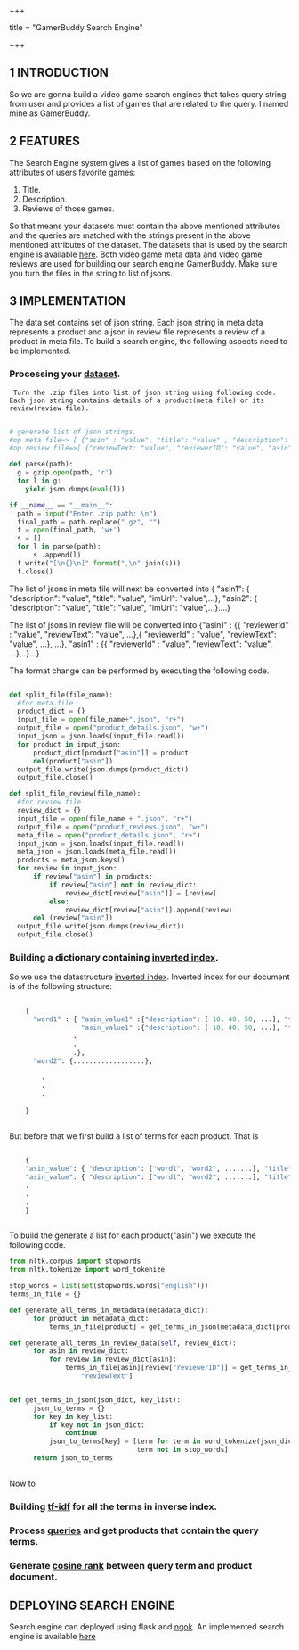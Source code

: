 +++

title = "GamerBuddy Search Engine"

+++
## **1 INTRODUCTION**
So we are gonna build a video game search engines that takes query string from user and provides a list of games that are related to the query. I named mine as GamerBuddy.


## **2 FEATURES**

The Search Engine system gives a list of games based on the following attributes of users favorite games:

  1. Title.
  2. Description.
  3. Reviews of those games.
  
So that means your datasets must contain the above mentioned attributes and the queries are matched with the strings present in the above mentioned attributes of the dataset. The datasets that is used by the search engine is available [here](http://jmcauley.ucsd.edu/data/amazon/links.html). Both video game meta data and video game reviews are used for building our search engine GamerBuddy. Make sure you turn the files in the string to list of jsons.  

## **3 IMPLEMENTATION**

The data set contains set of json string. Each json string in meta data represents a product and a json in review file represents a review of a product in meta file.
To build a search engine, the following aspects need to be implemented.
  
### Processing your [dataset](https://github.com/Rao-Varun/varun_repo/tree/master/gamerbuddy/gamerbuddy_dataset). 
     Turn the .zip files into list of json string using following code. Each json string contains details of a product(meta file) or its review(review file).
  ```python
  
  # generate list of json strings.
  #op meta file=> [ {"asin" : "value", "title": "value" , "description": "value", "imUrl": "value"........ }, .....]
  #op review file=>[ {"reviewText: "value", "reviewerID": "value", "asin": "value" ...}....]
  
  def parse(path):
    g = gzip.open(path, 'r')
    for l in g:
      yield json.dumps(eval(l))

  if __name__ == "__main__":
    path = input("Enter .zip path: \n")
    final_path = path.replace(".gz", "")
    f = open(final_path, 'w+')
    s = []
    for l in parse(path):
        s .append(l)
    f.write("[\n{}\n]".format(",\n".join(s)))
    f.close()

  ```    
  The list of jsons in meta file will next be converted into { "asin1": { "description": "value", "title": "value", "imUrl": "value",...}, "asin2": { "description": "value", "title": "value", "imUrl": "value",...}....}
  
  The list of jsons in review file will be converted into {"asin1" : {{ "reviewerId" : "value", "reviewText": "value", ...},{ "reviewerId" : "value", "reviewText": "value", ...}, ...}, "asin1" : {{ "reviewerId" : "value", "reviewText": "value", ...},..}...}
  
  The format change can be performed by executing the following code.
  
  ```python
  
  def split_file(file_name):
    #for meta file
    product_dict = {}
    input_file = open(file_name+".json", "r+")
    output_file = open("product_details.json", "w+")
    input_json = json.loads(input_file.read())
    for product in input_json:
        product_dict[product["asin"]] = product
        del(product["asin"])
    output_file.write(json.dumps(product_dict))
    output_file.close() 

  def split_file_review(file_name):
    #for review file
    review_dict = {}
    input_file = open(file_name + ".json", "r+")
    output_file = open("product_reviews.json", "w+")
    meta_file = open("product_details.json", "r+")
    input_json = json.loads(input_file.read())
    meta_json = json.loads(meta_file.read())
    products = meta_json.keys()
    for review in input_json:
        if review["asin"] in products:
            if review["asin"] not in review_dict:
                review_dict[review["asin"]] = [review]
            else:
                review_dict[review["asin"]].append(review)
        del (review["asin"])
    output_file.write(json.dumps(review_dict))
    output_file.close()
  
  ```
  
###  Building a dictionary containing [inverted index](https://github.com/Rao-Varun/varun_repo/blob/master/gamerbuddy/input_generator/input_generator.py).
  
  So we use the datastructure [inverted index](https://en.wikipedia.org/wiki/Inverted_index). Inverted index for our document is of the following structure:
  ```python   
      
      { 
        "word1" : { "asin_value1" :{"description": [ 10, 40, 50, ...], "title": [15, 40, 52.....], "reviewerId1_value": [13, 78, 42],                                       ....},
                    "asin_value1" :{"description": [ 10, 40, 50, ...], "title": [15, 40, 52.....], "reviewerId34_value": [13, 78,                                           42]....} "
                  .
                  .
                  .},
        "word2": {..................},
        
          .
          .
          .
        
      }
      
  ```       
  But before that we first build a list of terms for each product. That is
  ```python
      
      {
      "asin_value": { "description": ["word1", "word2", .......], "title": ["word1", "word2", .......], "reviewid_value": ["word1", "word2", .......]},
      "asin_value": { "description": ["word1", "word2", .......], "title": ["word1", "word2", .......], "reviewid_value": ["word1", "word2", .......]},
      .
      .
      .
      }
      
  ```
  To build the generate a list for each product("asin") we execute the following code.
  
  ```python
  from nltk.corpus import stopwords
  from nltk.tokenize import word_tokenize
  
  stop_words = list(set(stopwords.words("english")))
  terms_in_file = {}
  
  def generate_all_terms_in_metadata(metadata_dict):
        for product in metadata_dict:
            terms_in_file[product] = get_terms_in_json(metadata_dict[product], ["title", "description"])
  
  def generate_all_terms_in_review_data(self, review_dict):
        for asin in review_dict:
            for review in review_dict[asin]:
                terms_in_file[asin][review["reviewerID"]] = get_terms_in_json(review, ["reviewText"])[
                    "reviewText"]
  
  
  def get_terms_in_json(json_dict, key_list):
        json_to_terms = {}
        for key in key_list:
            if key not in json_dict:
                continue
            json_to_terms[key] = [term for term in word_tokenize(json_dict[key].lower(), language="english") if
                                  term not in stop_words]
        return json_to_terms
        
  ```
  
  Now to 
  
  
### Building [tf-idf](https://github.com/Rao-Varun/varun_repo/blob/master/gamerbuddy/input_generator/input_generator.py) for all the terms in inverse index.
### Process [queries](https://github.com/Rao-Varun/varun_repo/blob/master/gamerbuddy/input_processor/process_query.py) and get products that contain the query terms.
### Generate [cosine rank](https://github.com/Rao-Varun/varun_repo/blob/master/gamerbuddy/input_processor/rank_generator.py) between query term and product document. 



## **DEPLOYING SEARCH ENGINE**
Search engine can deployed using flask and [ngok](https://ngrok.com/).
An implemented search engine is available [here](http://8f226999.ngrok.io)









